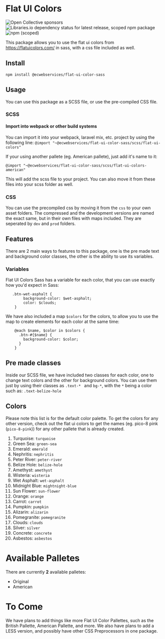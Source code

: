 # Flat UI Colors
![Open Collective sponsors](https://img.shields.io/opencollective/sponsors/ecwebservices1?label=Donators&style=for-the-badge) ![Libraries.io dependency status for latest release, scoped npm package](https://img.shields.io/librariesio/release/npm/@ecwebservices/flat-ui-color-sass?style=for-the-badge) ![npm (scoped)](https://img.shields.io/npm/v/@ecwebservices/flat-ui-color-sass?style=for-the-badge)


This package allows you to use the flat ui colors from https://flatuicolors.com/ in sass, with a css file included as well.

## Install
`npm install @ecwebservices/flat-ui-color-sass`

## Usage
You can use this package as a SCSS file, or use the pre-compiled CSS file.

### SCSS

#### Import into webpack or other build systems

You can import it into your webpack, laravel mix, etc. project by using the following line:
`@import "~@ecwebservices/flat-ui-color-sass/scss/flat-ui-colors"`

If your using another pallete (eg. American pallete), just add it's name to it: 

`@import "~@ecwebservices/flat-ui-color-sass/scss/flat-ui-colors-american"`

This will add the scss file to your project. You can also move it from these files into your scss folder as well.

### CSS

You can use the precompiled css by moving it from the `css` to your own asset folders. The compressed and the development versions are named the exact same, but in their own files with maps included. They are seperated by `dev` and `prod` folders.


## Features

There are 2 main ways to features to this package, one is the pre made text and background color classes, the other is the ability to use its variables. 

### Variables

Flat UI Colors Sass has a variable for each color, that you can use exactly how you'd expect in Sass:

`````
   .btn-wet-asphalt {
        background-color: $wet-asphalt;
        color: $clouds;
    }
`````

We have also included a map `$colors` for the colors, to allow you to use the map to create elements for each color at the same time:

````
    @each $name, $color in $colors {
      .btn-#{$name} {
        background-color: $color;
      }
    }
````

## Pre made classes

Inside our SCSS file, we have included two classes for each color, one to change text colors and the other for background colors. You can use them just by using their classes as `.text-* `  and `bg-*`, with the `*` being a color such as: `.text-belize-hole`


## Colors

Please note this list is for the default color palette. To get the colors for any other version, check out the flat ui colors to get the names (eg. pico-8 pink (`pico-8-pink`)) for any other pallete that is already created.

1.  Turquoise: `turquoise`
2.  Green Sea: `green-sea`
3.  Emerald: `emerald`
4.  Nephritis: `nephritis`
5.  Peter River: `peter-river`
6.  Belize Hole: `belize-hole`
7.  Amethyst: `amethyst`
8.  Wisteria: `wisteria`
9.  Wet Asphalt: `wet-asphalt`
10.  Midnight Blue: `mightnight-blue`
11. Sun Flower: `sun-flower`
12. Orange: `orange`
13. Carrot: `carrot`
14. Pumpkin: `pumpkin`
15. Alizarin: `alizarin` 
16. Pomegranite: `pomegranite`
17. Clouds: `clouds`
18. Silver: `silver`
19. Concrete: `concrete`
20. Asbestos: `asbestos`

# Available Palletes

There are currently **2** available palletes:

- Original
- American

# To Come
We have plans to add things like more Flat UI Color Pallettes, such as the British Pallette, American Pallette, and more. We also have plans to add a LESS version, and possibly have other CSS Preprocessors in one package.